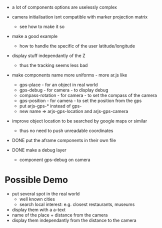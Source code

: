 - a lot of components options are uselessly complex

- camera initialisation isnt compatible with marker projection matrix
  - see how to make it so

- make a good example
  - how to handle the specific of the user latitude/longitude


- display stuff independantly of the Z
  - thus the tracking seems less bad

- make components name more uniforms - more ar.js like
  - gps-place - for an object in real world
  - gps-debug - for camera - to display debug
  - compass-rotation - for camera - to set the compass of the camera
  - gps-position - for camera - to set the position from the gps
  - put arjs-gps-* instead of gps-
  - new name => arjs-gps-location and arjs-gps-camera

- improve object location to be searched by google maps or similar
  - thus no need to push unreadable coordinates


- DONE put the aframe components in their own file
- DONE make a debug layer
  - component gps-debug on camera


# Possible Demo
- put several spot in the real world
  - well known cities
  - search local interest: e.g. closest restaurants, museums
- display them with a a-text
- name of the place + distance from the camera
- display them independantly from the distance to the camera
